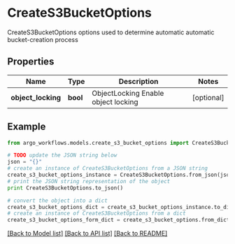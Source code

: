 # CreateS3BucketOptions

CreateS3BucketOptions options used to determine automatic automatic bucket-creation process

## Properties

Name | Type | Description | Notes
------------ | ------------- | ------------- | -------------
**object_locking** | **bool** | ObjectLocking Enable object locking | [optional] 

## Example

```python
from argo_workflows.models.create_s3_bucket_options import CreateS3BucketOptions

# TODO update the JSON string below
json = "{}"
# create an instance of CreateS3BucketOptions from a JSON string
create_s3_bucket_options_instance = CreateS3BucketOptions.from_json(json)
# print the JSON string representation of the object
print CreateS3BucketOptions.to_json()

# convert the object into a dict
create_s3_bucket_options_dict = create_s3_bucket_options_instance.to_dict()
# create an instance of CreateS3BucketOptions from a dict
create_s3_bucket_options_form_dict = create_s3_bucket_options.from_dict(create_s3_bucket_options_dict)
```
[[Back to Model list]](../README.md#documentation-for-models) [[Back to API list]](../README.md#documentation-for-api-endpoints) [[Back to README]](../README.md)


